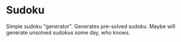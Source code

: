 # Sudoku

Simple sudoku "generator". Generates pre-solved sudoku. Maybe will generate
unsolved sudokus some day, who knows.
